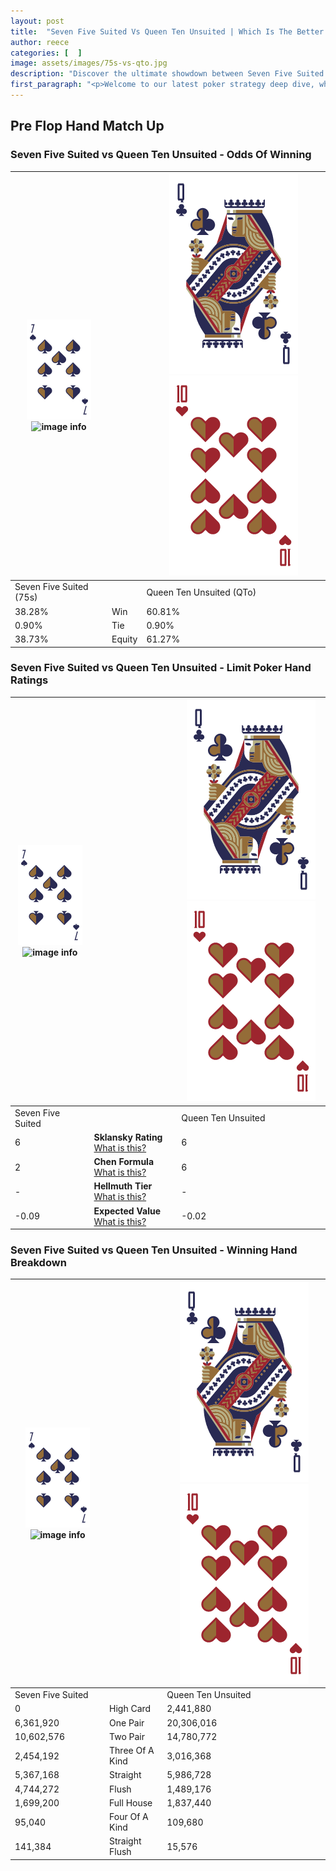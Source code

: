 ```yaml
---
layout: post
title:  "Seven Five Suited Vs Queen Ten Unsuited | Which Is The Better Hand In Poker? A Complete Guide"
author: reece
categories: [  ]
image: assets/images/75s-vs-qto.jpg
description: "Discover the ultimate showdown between Seven Five Suited and Queen Ten Unsuited in poker! Uncover the odds, strategies, and scenarios where one hand triumphs over the other. Get ready to up your poker game with this thrilling analysis."
first_paragraph: "<p>Welcome to our latest poker strategy deep dive, where we're pitting two distinct hands against each other in a high-stakes showdown: Seven Five Suited vs Queen Ten Unsuited.</p><p>In the dynamic world of poker, every decision counts, and knowing which hand holds the upper hand is key to your success at the table.</p><p>In this article, we'll dissect these two hands, explore the scenarios where one dominates the other, and equip you with the knowledge to make strategic choices that can tip the odds in your favor.</p><p>Get ready to unravel the intriguing dynamics of these poker hands and elevate your game to new heights.</p>"
---
```




[comment]: # (sp0)

## Pre Flop Hand Match Up

<div class="table hand-ratings" markdown="1"> 



### Seven Five Suited vs Queen Ten Unsuited - Odds Of Winning


    
| ![image info](assets/images/hand1/7.png) ![image info](assets/images/hand1/5s.png) |  | ![image info](assets/images/hand2/Q.png) ![image info](assets/images/hand2/To.png) |
| -------- | -------- | -------- |
| Seven Five Suited (75s) |  | Queen Ten Unsuited (QTo) |
| 38.28% | Win | 60.81% |
| 0.90% | Tie | 0.90% |
| 38.73% | Equity | 61.27% |




[comment]: # (sp1)



### Seven Five Suited vs Queen Ten Unsuited - Limit Poker Hand Ratings


    
| ![image info](assets/images/hand1/7.png) ![image info](assets/images/hand1/5s.png) |  | ![image info](assets/images/hand2/Q.png) ![image info](assets/images/hand2/To.png) |
| -------- | -------- | -------- |
| Seven Five Suited |  | Queen Ten Unsuited |
| 6 | **Sklansky Rating** [What is this?](/sklansky-rating-explained) | 6 |
| 2 | **Chen Formula** [What is this?](/chen-formula-explained) | 6 |
| - | **Hellmuth Tier** [What is this?](/Hellmuth-tier-explained) | - |
| -0.09 | **Expected Value** [What is this?](/expected-value-explained) | -0.02 |




[comment]: # (sp2)



### Seven Five Suited vs Queen Ten Unsuited - Winning Hand Breakdown


    
| ![image info](assets/images/hand1/7.png) ![image info](assets/images/hand1/5s.png) |  | ![image info](assets/images/hand2/Q.png) ![image info](assets/images/hand2/To.png) |
| -------- | -------- | -------- |
| Seven Five Suited |  | Queen Ten Unsuited |
| 0 | High Card | 2,441,880 |
| 6,361,920 | One Pair | 20,306,016 |
| 10,602,576 | Two Pair | 14,780,772 |
| 2,454,192 | Three Of A Kind | 3,016,368 |
| 5,367,168 | Straight | 5,986,728 |
| 4,744,272 | Flush | 1,489,176 |
| 1,699,200 | Full House | 1,837,440 |
| 95,040 | Four Of A Kind | 109,680 |
| 141,384 | Straight Flush | 15,576 |




[comment]: # (sp3)



</div>

[comment]: # (sp4)



[comment]: # (sp5)

